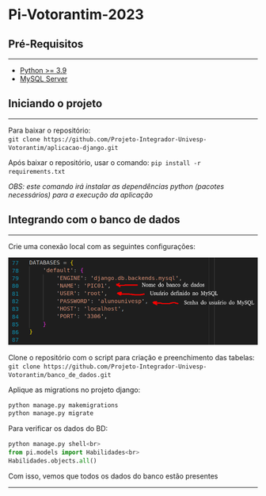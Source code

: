 # Pi-Votorantim-2023


## Pré-Requisitos
---
* [Python >= 3.9](https://www.python.org/downloads/)
* [MySQL Server](https://dev.mysql.com/downloads/mysql/)

## Iniciando o projeto
---
Para baixar o repositório:  
`git clone https://github.com/Projeto-Integrador-Univesp-Votorantim/aplicacao-django.git`

Após baixar o repositório, usar o comando: `pip install -r requirements.txt`

*OBS: este comando irá instalar as dependências python (pacotes necessários) para a execução da aplicação* 

## Integrando com o banco de dados
--- 

Crie uma conexão local com as seguintes configurações:

<img src="configuracao.png"><br>

Clone o repositório com o script para criação e preenchimento das tabelas:  
`git clone https://github.com/Projeto-Integrador-Univesp-Votorantim/banco_de_dados.git`


Aplique as migrations no projeto django:

``` bash
python manage.py makemigrations
python manage.py migrate
```

Para verificar os dados do BD:

``` python
python manage.py shell<br>
from pi.models import Habilidades<br>
Habilidades.objects.all()
```

Com isso, vemos que todos os dados do banco estão presentes

<hr>

